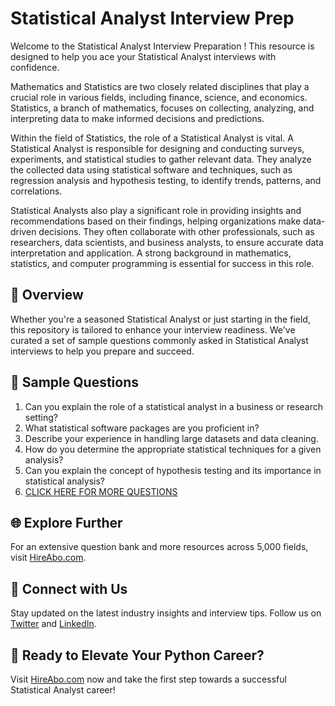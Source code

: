 # Statistical Analyst Interview Prep

Welcome to the Statistical Analyst Interview Preparation ! This resource is designed to help you ace your Statistical Analyst interviews with confidence.

Mathematics and Statistics are two closely related disciplines that play a crucial role in various fields, including finance, science, and economics. Statistics, a branch of mathematics, focuses on collecting, analyzing, and interpreting data to make informed decisions and predictions. 

Within the field of Statistics, the role of a Statistical Analyst is vital. A Statistical Analyst is responsible for designing and conducting surveys, experiments, and statistical studies to gather relevant data. They analyze the collected data using statistical software and techniques, such as regression analysis and hypothesis testing, to identify trends, patterns, and correlations. 

Statistical Analysts also play a significant role in providing insights and recommendations based on their findings, helping organizations make data-driven decisions. They often collaborate with other professionals, such as researchers, data scientists, and business analysts, to ensure accurate data interpretation and application. A strong background in mathematics, statistics, and computer programming is essential for success in this role.

## 🚀 Overview

Whether you're a seasoned Statistical Analyst or just starting in the field, this repository is tailored to enhance your interview readiness. We've curated a set of sample questions commonly asked in Statistical Analyst interviews to help you prepare and succeed.

## 📝 Sample Questions

1. Can you explain the role of a statistical analyst in a business or research setting?
2. What statistical software packages are you proficient in?
3. Describe your experience in handling large datasets and data cleaning.
4. How do you determine the appropriate statistical techniques for a given analysis?
5. Can you explain the concept of hypothesis testing and its importance in statistical analysis?
6. [CLICK HERE FOR MORE QUESTIONS](https://hireabo.com/job/19_1_5/Statistical%20Analyst)

## 🌐 Explore Further

For an extensive question bank and more resources across 5,000 fields, visit [HireAbo.com](https://www.hireabo.com).

## 📱 Connect with Us

Stay updated on the latest industry insights and interview tips. Follow us on [Twitter](https://twitter.com/hireabo) and [LinkedIn](https://www.linkedin.com/in/hire-abo-3609972a8/).

## 🚀 Ready to Elevate Your Python Career?

Visit [HireAbo.com](https://www.hireabo.com) now and take the first step towards a successful Statistical Analyst career!